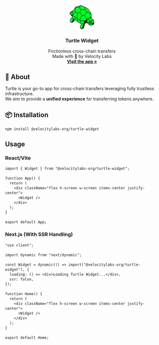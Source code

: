 <!-- PROJECT LOGO -->
<br />
<div align="center">
  <a href="https://turtle.cool">
    <img src="./public/turtle.svg" alt="Logo" width="80" height="80">
  </a>

  <h3 align="center">Turtle Widget</h3>

  <p align="center">
    Frictionless cross-chain transfers
    <br />
    Made with 💚 by Velocity Labs
    <br/>
    <a href="https://app.turtle.cool"><strong> Visit the app »</strong></a>
    <br />
  </p>
</div>

<!-- ABOUT THE PROJECT -->

## 🐢 About

Turtle is your go-to app for cross-chain transfers leveraging fully trustless infrastructure.  
We aim to provide a **unified experience** for transferring tokens anywhere.


## 📦 Installation

```sh
npm install @velocitylabs-org/turtle-widget
```


## Usage

### React/Vite

```tsx
import { Widget } from "@velocitylabs-org/turtle-widget";

function App() {
  return (
    <div className="flex h-screen w-screen items-center justify-center">
      <Widget />
    </div>
  );
}

export default App;
```

### Next.js (With SSR Handling)

```tsx
"use client";

import dynamic from "next/dynamic";

const Widget = dynamic(() => import("@velocitylabs-org/turtle-widget"), {
  loading: () => <div>Loading Turtle Widget...</div>,
  ssr: false,
});

function Home() {
  return (
    <div className="flex h-screen w-screen items-center justify-center">
      <Widget />
    </div>
  );
}

export default Home;
```